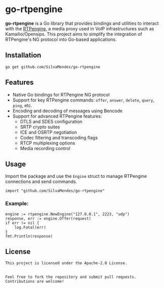 # go-rtpengine

**go-rtpengine** is a Go library that provides bindings and utilities to interact with the [RTPengine](https://github.com/sipwise/rtpengine), a media proxy used in VoIP infrastructures such as Kamailio/Opensips. This project aims to simplify the integration of RTPengine's NG protocol into Go-based applications.

## Installation
``
go get github.com/SilvaMendes/go-rtpengine
``

## Features

- Native Go bindings for RTPengine NG protocol
- Support for key RTPengine commands: `offer`, `answer`, `delete`, `query`, `ping`, etc.
- Encoding and decoding of messages using Bencode
- Support for advanced RTPengine features:
  - DTLS and SDES configuration
  - SRTP crypto suites
  - ICE and OSRTP negotiation
  - Codec filtering and transcoding flags
  - RTCP multiplexing options
  - Media recording control

## Usage

Import the package and use the `Engine` struct to manage RTPengine connections and send commands.

``
import "github.com/SilvaMendes/go-rtpengine"
``

### Example: 
```
engine := rtpengine.NewEngine("127.0.0.1", 2223, "udp")
response, err := engine.Offer(request)
if err != nil {
    log.Fatal(err)
}
fmt.Println(response)
```

## License
``
This project is licensed under the Apache-2.0 License.
``
## 
``
Feel free to fork the repository and submit pull requests. Contributions are welcome!
``